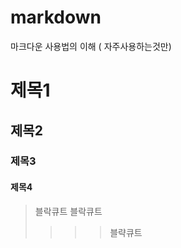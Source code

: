 # markdown
마크다운 사용법의 이해 ( 자주사용하는것만)

# 제목1
## 제목2
### 제목3
#### 제목4

> 블락큐트
  > 블락큐트
> > > > 블략큐트
> >>
